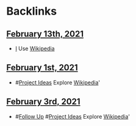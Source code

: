 
# Backlinks
## [February 13th, 2021](<February 13th, 2021.md>)
- [I](<I.md>) Use [Wikipedia](<Wikipedia.md>)

## [February 1st, 2021](<February 1st, 2021.md>)
- #[Project Ideas](<Project Ideas.md>) Explore [Wikipedia](<Wikipedia.md>)'

## [February 3rd, 2021](<February 3rd, 2021.md>)
- #[Follow Up](<Follow Up.md>) #[Project Ideas](<Project Ideas.md>) Explore [Wikipedia](<Wikipedia.md>)'

